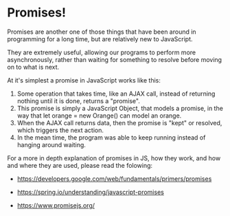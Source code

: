 # Promises!

Promises are another one of those things that have been around in programming for a long time, but are relatively new to JavaScript.

They are extremely useful, allowing our programs to perform more asynchronously, rather than waiting for something to resolve before moving on to what is next.

At it's simplest a promise in JavaScript works like this:

1. Some operation that takes time, like an AJAX call, instead of returning nothing until it is done, returns a "promise".
2. This promise is simply a JavaScript Object, that models a promise, in the way that let orange = new Orange() can model an orange.
3. When the AJAX call returns data, then the promise is "kept" or resolved, which triggers the next action.
4. In the mean time, the program was able to keep running instead of hanging around waiting.

For a more in depth explanation of promises in JS, how they work, and how and where they are used, please read the folowing:

- https://developers.google.com/web/fundamentals/primers/promises

- https://spring.io/understanding/javascript-promises

- https://www.promisejs.org/
